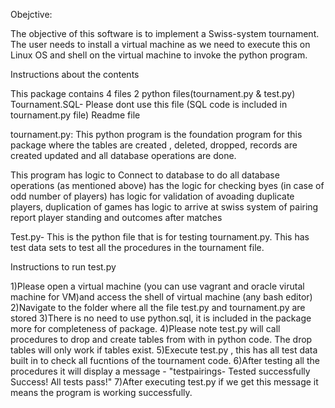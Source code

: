 Obejctive: 
 

The objective of this software is to implement a Swiss-system tournament. The user needs to install a virtual machine as we need to execute this on Linux OS and shell on the virtual machine to invoke the python program. 


Instructions about the contents 

This package contains 4 files 
	2 python files(tournament.py & test.py)
	Tournament.SQL- Please dont use this file (SQL code is included in tournament.py file)
	Readme file  

tournament.py: This python program is the foundation program for this package where the tables are created , deleted, dropped, records are created updated and all database operations are done.

This program has logic to 
Connect to database
to do all database operations (as mentioned above)
has the logic for checking byes (in case of odd number of players)
has logic for validation of avoading duplicate players, duplication of games
has logic to arrive at swiss system of pairing
report player standing and outcomes after matches


Test.py- This is the python file that is for testing tournament.py. This has test data sets to test all the procedures in the tournament file.


Instructions to run test.py
 
1)Please open a virtual machine (you can use vagrant and oracle virutal machine for VM)and access the shell of virtual machine (any bash editor)
2)Navigate to the folder where all the file test.py and tournament.py are stored
3)There is no need to use python.sql, it is included in the package more for completeness of package.
4)Please note test.py will call procedures to drop and create tables from with in python code. The drop tables will only work if tables exist.
5)Execute test.py , this has all test data built in to check all fucntions of the tournament code.
6)After testing all the procedures it will display a message - "testpairings- Tested successfully Success!  All tests pass!"
7)After executing test.py if we get this message it means the program is working successfully.
 